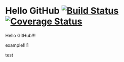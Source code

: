 # Hello GitHub [![Build Status](https://travis-ci.org/yangwei71/helloworld.svg?branch=master)](https://travis-ci.org/yangwei71/helloworld) [![Coverage Status](https://coveralls.io/repos/github/yangwei71/helloworld/badge.svg)](https://coveralls.io/github/yangwei71/helloworld)

Hello GitHub!!!

example!!!1


test
